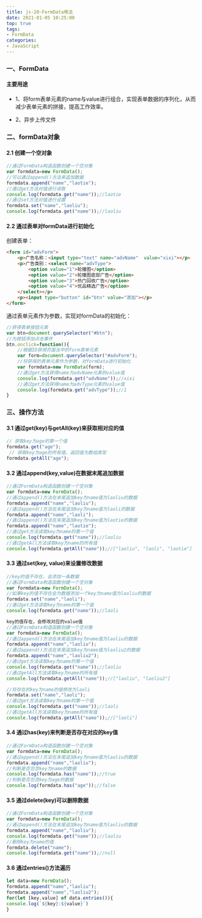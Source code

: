 ```yaml
---
title: js-20-FormData用法
date: 2021-01-05 10:25:00
top: true
tags:
- FormData
categories:
- JavaScript
---
```

### 一、FormData
<!--more-->
#### 主要用途

- 1、将form表单元素的name与value进行组合，实现表单数据的序列化，从而减少表单元素的拼接，提高工作效率。

- 2、异步上传文件

### 二、formData对象

#### 2.1 创建一个空对象

```js
//通过FormData构造函数创建一个空对象
var formdata=new FormData();
//可以通过append()方法来追加数据
formdata.append("name","laotie");
//通过get方法对值进行读取
console.log(formdata.get("name"));//laotie
//通过set方法对值进行设置
formdata.set("name","laoliu");
console.log(formdata.get("name"));//laoliu
```

#### 2.2 通过表单对formData进行初始化  

创建表单：

```html
<form id="advForm">
    <p>广告名称：<input type="text" name="advName"  value="xixi"></p>
    <p>广告类别：<select name="advType">
        <option value="1">轮播图</option>
        <option value="2">轮播图底部广告</option>
        <option value="3">热门回收广告</option>
        <option value="4">优品精选广告</option>
    </select></p>
    <p><input type="button" id="btn" value="添加"></p>
</form>
```

通过表单元素作为参数，实现对formData的初始化：

```js
//获得表单按钮元素
var btn=document.querySelector("#btn");
//为按钮添加点击事件
btn.onclick=function(){
    //根据ID获得页面当中的form表单元素
    var form=document.querySelector("#advForm");
    //将获得的表单元素作为参数，对formData进行初始化
    var formdata=new FormData(form);
    //通过get方法获得name为advName元素的value值
    console.log(formdata.get("advName"));//xixi
    //通过get方法获得name为advType元素的value值
    console.log(formdata.get("advType"));//1 
}
```

### 三、操作方法

#### 3.1 通过get(key)与getAll(key)来获取相对应的值

```js
// 获取key为age的第一个值
formdata.get("age"); 
 // 获取key为age的所有值，返回值为数组类型
formdata.getAll("age");
```

#### 3.2 通过append(key,value)在数据末尾追加数据

```js
//通过FormData构造函数创建一个空对象
var formdata=new FormData();
//通过append()方法在末尾追加key为name值为laoliu的数据
formdata.append("name","laoliu");
//通过append()方法在末尾追加key为name值为laoli的数据
formdata.append("name","laoli");
//通过append()方法在末尾追加key为name值为laotie的数据
formdata.append("name","laotie");
//通过get方法读取key为name的第一个值
console.log(formdata.get("name"));//laoliu
//通过getAll方法读取key为name的所有值
console.log(formdata.getAll("name"));//["laoliu", "laoli", "laotie"]
```

#### 3.3 通过set(key, value)来设置修改数据

```js
//key的值不存在，会添加一条数据
//通过FormData构造函数创建一个空对象
var formdata=new FormData();
//如果key的值不存在会为数据添加一个key为name值为laoliu的数据
formdata.set("name","laoli");
//通过get方法读取key为name的第一个值
console.log(formdata.get("name"));//laoli

key的值存在，会修改对应的value值
//通过FormData构造函数创建一个空对象
var formdata=new FormData();
//通过append()方法在末尾追加key为name值为laoliu的数据
formdata.append("name","laoliu");
//通过append()方法在末尾追加key为name值为laoliu2的数据
formdata.append("name","laoliu2");
//通过get方法读取key为name的第一个值
console.log(formdata.get("name"));//laoliu
//通过getAll方法读取key为name的所有值
console.log(formdata.getAll("name"));//["laoliu", "laoliu2"]

//将存在的key为name的值修改为laoli
formdata.set("name","laoli");
//通过get方法读取key为name的第一个值
console.log(formdata.get("name"));//laoli
//通过getAll方法读取key为name的所有值
console.log(formdata.getAll("name"));//["laoli"]
```

#### 3.4 通过has(key)来判断是否存在对应的key值

```js
//通过FormData构造函数创建一个空对象
var formdata=new FormData();
//通过append()方法在末尾追加key为name值为laoliu的数据
formdata.append("name","laoliu");
//判断是否包含key为name的数据
console.log(formdata.has("name"));//true
//判断是否包含key为age的数据
console.log(formdata.has("age"));//false
```

#### 3.5 通过delete(key)可以删除数据

```js
//通过FormData构造函数创建一个空对象
var formdata=new FormData();
//通过append()方法在末尾追加key为name值为laoliu的数据
formdata.append("name","laoliu");
console.log(formdata.get("name"));//laoliu
//删除key为name的值
formdata.delete("name");
console.log(formdata.get("name"));//null
```

#### 3.6 通过entries()方法遍历

```js
let data=new FormData();
formdata.append("name","laoliu");
formdata.append("name","laoliu2");
for(let [key,value] of data.entries()){
console.log(`${key}:${value}`)
}
```